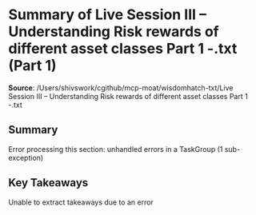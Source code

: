 # Summary of Live Session III – Understanding Risk rewards of different asset classes Part 1 -.txt (Part 1)

**Source**: /Users/shivswork/cgithub/mcp-moat/wisdomhatch-txt/Live Session III – Understanding Risk rewards of different asset classes Part 1 -.txt

## Summary
Error processing this section: unhandled errors in a TaskGroup (1 sub-exception)

## Key Takeaways
Unable to extract takeaways due to an error

